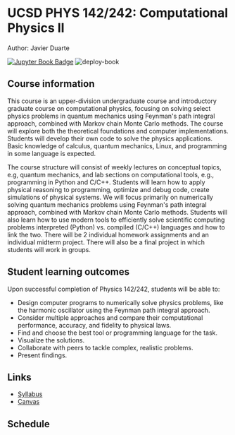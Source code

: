  # UCSD PHYS 142/242: Computational Physics II

Author: Javier Duarte <a href="https://orcid.org/0000-0002-5076-7096"><img src="https://orcid.org/assets/vectors/orcid.logo.icon.svg" width=15/></a>

[![Jupyter Book Badge](https://jupyterbook.org/badge.svg)](https:jduarte.physics.ucsd.edu/phys142)
![deploy-book](https://github.com/jmduarte/phys142/actions/workflows/deploy.yml/badge.svg)

## Course information
This course is an upper-division undergraduate course and introductory graduate course on computational physics, focusing on solving select physics problems in quantum mechanics using Feynman's path integral approach, combined with Markov chain Monte Carlo methods.
The course will explore both the theoretical foundations and computer implementations.
Students will develop their own code to solve the physics applications.
Basic knowledge of calculus, quantum mechanics, Linux, and programming in some language is expected.

The course structure will consist of weekly lectures on conceptual topics, e.g, quantum mechanics, and lab sections on computational tools, e.g., programming in Python and C/C++.
Students will learn how to apply physical reasoning to programming, optimize and debug code, create simulations of physical systems.
We will focus primarily on numerically solving quantum mechanics problems using Feynman's path integral approach, combined with Markov chain Monte Carlo methods.
Students will also learn how to use modern tools to efficiently solve scientific computing problems interpreted (Python) vs. compiled (C/C++) languages and how to link the two.
There will be 2 individual homework assignments and an individual midterm project.
There will also be a final project in which students will work in groups.

## Student learning outcomes
Upon successful completion of Physics 142/242, students will be able to:
-  Design computer programs to numerically solve physics problems, like the harmonic oscillator using the Feynman path integral approach.
- Consider multiple approaches and compare their computational performance, accuracy, and fidelity to physical laws.
- Find and choose the best tool or programming language for the task.
- Visualize the solutions.
- Collaborate with peers to tackle complex, realistic problems.
- Present findings.

## Links
- <a href="https://jduarte.physics.ucsd.edu/phys142/syllabus.pdf">Syllabus</a>
- <a href="https://canvas.ucsd.edu/courses/52905">Canvas</a>

## Schedule
```{tableofcontents}
```
